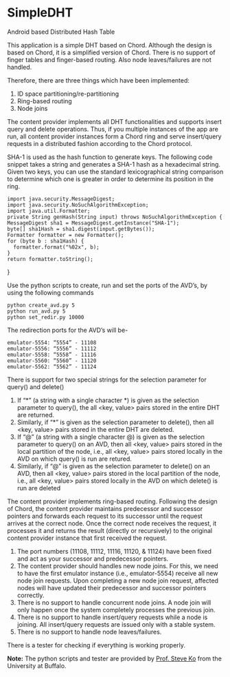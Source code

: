 SimpleDHT
=========

Android based Distributed Hash Table

This application is a simple DHT based on Chord.
Although the design is based on Chord, it is a simplified version of Chord.
There is no support of finger tables and finger-based routing. Also node leaves/failures are not handled. 

Therefore, there are three things which have been implemented: 

  1. ID space partitioning/re-partitioning
  2. Ring-based routing
  3. Node joins

The content provider implements all DHT functionalities and supports insert query and delete operations.
Thus, if you multiple instances of the app are run, all content provider instances form a Chord ring and
serve insert/query requests in a distributed fashion according to the Chord protocol.

SHA-1 is used as the hash function to generate keys.
The following code snippet takes a string and generates a SHA-1 hash as a hexadecimal string.
Given two keys, you can use the standard lexicographical string comparison to determine which one is greater in order to determine its position in the ring.

    import java.security.MessageDigest;
    import java.security.NoSuchAlgorithmException;
    import java.util.Formatter;
    private String genHash(String input) throws NoSuchAlgorithmException {
    MessageDigest sha1 = MessageDigest.getInstance("SHA-1");
    byte[] sha1Hash = sha1.digest(input.getBytes());
    Formatter formatter = new Formatter();
    for (byte b : sha1Hash) {
      formatter.format("%02x", b);
    }
    return formatter.toString();
  }

Use the python scripts to create, run and set the ports of the AVD’s, by using the following commands 

    python create_avd.py 5
    python run_avd.py 5
    python set_redir.py 10000

The redirection ports for the AVD’s will be-
  
    emulator-5554: “5554” - 11108
    emulator-5556: “5556” - 11112
    emulator-5558: “5558” - 11116
    emulator-5560: “5560” - 11120
    emulator-5562: “5562” - 11124

There is support for two special strings for the selection parameter for query() and delete()

  1.	If “*” (a string with a single character *) is given as the selection parameter to query(), the all <key, value> pairs stored in the entire DHT are returned.
  2.	Similarly, if “*” is given as the selection parameter to delete(), then all <key, value> pairs stored in the entire DHT are deleted.
  3.	If “@” (a string with a single character @) is given as the selection parameter to query() on an AVD, then all <key, value> pairs stored in the local partition of the node, i.e., all <key, value> pairs stored locally in the AVD on which query() is run are retured.
  4.	Similarly, if “@” is given as the selection parameter to delete() on an AVD, then all <key, value> pairs stored in the local partition of the node, i.e., all <key, value> pairs stored locally in the AVD on which delete() is run are deleted

The content provider implements ring-based routing. Following the design of Chord, the content provider maintains predecessor and successor pointers and forwards each request to its successor until the request arrives at the correct node. Once the correct node receives the request, it processes it and returns the result (directly or recursively) to the original content provider instance that first received the request.

  1.  The port numbers (11108, 11112, 11116, 11120, & 11124) have been fixed and act as your successor and predecessor pointers.
  2.  The content provider should handles new node joins. For this, we need to have the first emulator instance (i.e., emulator-5554) receive all new node join requests. Upon completing a new node join request, affected nodes will have updated their predecessor and successor pointers correctly.
  3.	There is no support to handle concurrent node joins. A node join will only happen once the system completely processes the previous join.
  4.	There is no support to handle insert/query requests while a node is joining. All insert/query requests are issued only with a stable system.
  5.	There is no support to handle node leaves/failures.

There is a tester for checking if everything is working properly.


**Note:** The python scripts and tester are provided by [Prof. Steve Ko](http://www.cse.buffalo.edu/people/?u=stevko) from the University at Buffalo.

